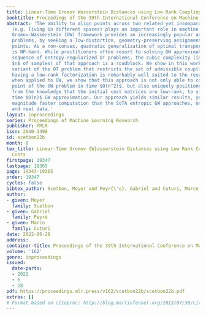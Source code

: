 ```yaml
---
title: Linear-Time Gromov Wasserstein Distances using Low Rank Couplings and Costs
booktitle: Proceedings of the 39th International Conference on Machine Learning
abstract: 'The ability to align points across two related yet incomparable point clouds
  (e.g. living in different spaces) plays an important role in machine learning. The
  Gromov-Wasserstein (GW) framework provides an increasingly popular answer to such
  problems, by seeking a low-distortion, geometry-preserving assignment between these
  points. As a non-convex, quadratic generalization of optimal transport (OT), GW
  is NP-hard. While practitioners often resort to solving GW approximately as a nested
  sequence of entropy-regularized OT problems, the cubic complexity (in the number
  $n$ of samples) of that approach is a roadblock. We show in this work how a recent
  variant of the OT problem that restricts the set of admissible couplings to those
  having a low-rank factorization is remarkably well suited to the resolution of GW:
  when applied to GW, we show that this approach is not only able to compute a stationary
  point of the GW problem in time $O(n^2)$, but also uniquely positioned to benefit
  from the knowledge that the initial cost matrices are low-rank, to yield a linear
  time $O(n)$ GW approximation. Our approach yields similar results, yet orders of
  magnitude faster computation than the SoTA entropic GW approaches, on both simulated
  and real data.'
layout: inproceedings
series: Proceedings of Machine Learning Research
publisher: PMLR
issn: 2640-3498
id: scetbon22b
month: 0
tex_title: Linear-Time Gromov {W}asserstein Distances using Low Rank Couplings and
  Costs
firstpage: 19347
lastpage: 19365
page: 19347-19365
order: 19347
cycles: false
bibtex_author: Scetbon, Meyer and Peyr{\'e}, Gabriel and Cuturi, Marco
author:
- given: Meyer
  family: Scetbon
- given: Gabriel
  family: Peyré
- given: Marco
  family: Cuturi
date: 2022-06-28
address:
container-title: Proceedings of the 39th International Conference on Machine Learning
volume: '162'
genre: inproceedings
issued:
  date-parts:
  - 2022
  - 6
  - 28
pdf: https://proceedings.mlr.press/v162/scetbon22b/scetbon22b.pdf
extras: []
# Format based on citeproc: http://blog.martinfenner.org/2013/07/30/citeproc-yaml-for-bibliographies/
---
```

